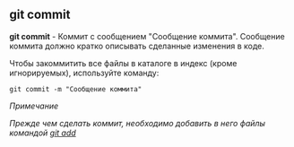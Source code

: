 ## git commit

**git commit** - Коммит с сообщением "Сообщение коммита". Сообщение коммита должно кратко описывать сделанные изменения в коде.

Чтобы закоммитить все файлы в каталоге в индекс (кроме игнорируемых), используйте команду:

```bash=
git commit -m "Сообщение коммита"
```

_Примечание_

_Прежде чем сделать коммит, необходимо добавить в него файлы командой [git add](./add.md)_
